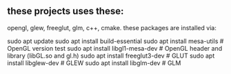 ## these projects uses these:
opengl, glew, freeglut, glm, c++, cmake. 
these packages are installed via:

sudo apt update
sudo apt install build-essential
sudo apt install mesa-utils                # OpenGL version test
sudo apt install libgl1-mesa-dev           # OpenGL header and library (libGL.so and gl.h)
sudo apt install freeglut3-dev             # GLUT 
sudo apt install libglew-dev               # GLEW 
sudo apt install libglm-dev                # GLM

